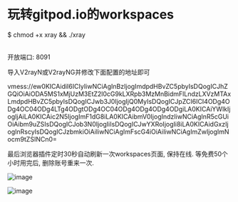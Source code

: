 # 玩转gitpod.io的workspaces

$ chmod +x xray && ./xray

</br>
开放端口: 8091

导入V2rayN或V2rayNG并修改下面配置的地址即可

vmess://ew0KICAidiI6ICIyIiwNCiAgInBzIjogImdpdHBvZC5pbyIsDQogICJhZGQiOiAiODA5MS1xMjUzM3EtZ2l0cG9kLXRpb3MzMnBidmFlLndzLXVzMTAxLmdpdHBvZC5pbyIsDQogICJwb3J0IjogIjQ0MyIsDQogICJpZCI6ICI4ODg4ODg4OC04ODg4LTg4ODgtODg4OC04ODg4ODg4ODg4ODgiLA0KICAiYWlkIjogIjAiLA0KICAic2N5IjogImF1dG8iLA0KICAibmV0IjogIndzIiwNCiAgInR5cGUiOiAibm9uZSIsDQogICJob3N0IjogIiIsDQogICJwYXRoIjogIi8iLA0KICAidGxzIjogInRscyIsDQogICJzbmkiOiAiIiwNCiAgImFscG4iOiAiIiwNCiAgImZwIjogImNocm9tZSINCn0=

最后浏览器插件定时30秒自动刷新一次workspaces页面, 保持在线. 等免费50个小时用完后, 删除账号重来一次.

![image](https://github.com/q2533q/gitpod/assets/18367618/8666a1f3-0041-4207-a6bf-57a1e90df85f)

![image](https://github.com/q2533q/gitpod/assets/18367618/0c9df109-da9a-45e5-be55-4760adb8a9d7)
